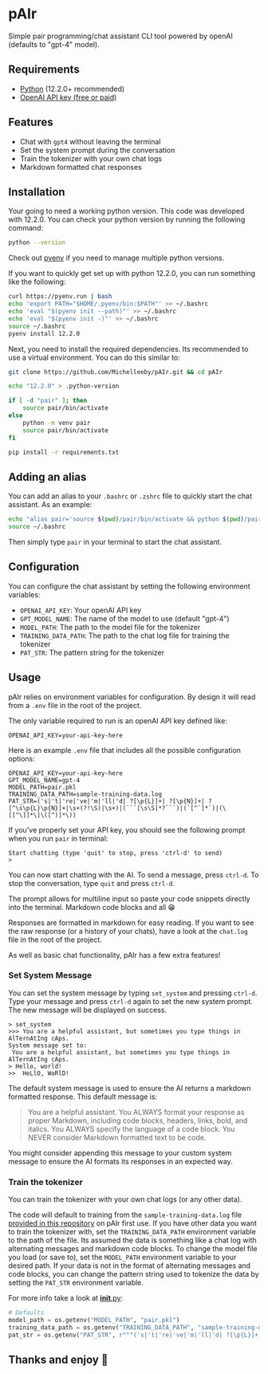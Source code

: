 # pAIr

Simple pair programming/chat assistant CLI tool powered by openAI (defaults to "gpt-4" model).

## Requirements

- [Python](https://www.python.org/) (12.2.0+ recommended)
- [OpenAI API key (free or paid)](https://platform.openai.com/api-keys)

## Features

- Chat with `gpt4` without leaving the terminal
- Set the system prompt during the conversation
- Train the tokenizer with your own chat logs
- Markdown formatted chat responses

## Installation

Your going to need a working python version. This code was developed with 12.2.0. You can check your python version by running the following command:

```bash
python --version
```

Check out [pyenv](https://github.com/pyenv) if you need to manage multiple python versions.

If you want to quickly get set up with python 12.2.0, you can run something like the following:

```bash
curl https://pyenv.run | bash
echo 'export PATH="$HOME/.pyenv/bin:$PATH"' >> ~/.bashrc
echo 'eval "$(pyenv init --path)"' >> ~/.bashrc
echo 'eval "$(pyenv init -)"' >> ~/.bashrc
source ~/.bashrc
pyenv install 12.2.0
```

Next, you need to install the required dependencies. Its recommended to use a virtual environment. You can do this similar to:

```bash
git clone https://github.com/Michelleeby/pAIr.git && cd pAIr

echo "12.2.0" > .python-version

if [ -d "pair" ]; then
    source pair/bin/activate
else
    python -m venv pair
    source pair/bin/activate
fi

pip install -r requirements.txt
```

## Adding an alias

You can add an alias to your `.bashrc` or `.zshrc` file to quickly start the chat assistant. As an example:

```bash
echo "alias pair='source $(pwd)/pair/bin/activate && python $(pwd)/pair.py && deactivate'" >> ~/.bashrc
source ~/.bashrc
```

Then simply type `pair` in your terminal to start the chat assistant.

## Configuration

You can configure the chat assistant by setting the following environment variables:

- `OPENAI_API_KEY`: Your openAI API key
- `GPT_MODEL_NAME`: The name of the model to use (default "gpt-4")
- `MODEL_PATH`: The path to the model file for the tokenizer
- `TRAINING_DATA_PATH`: The path to the chat log file for training the tokenizer
- `PAT_STR`: The pattern string for the tokenizer

## Usage

pAIr relies on environment variables for configuration. By design it will read from a `.env` file in the root of the project.

The only variable required to run is an openAI API key defined like:

```plaintext
OPENAI_API_KEY=your-api-key-here
```

Here is an example `.env` file that includes all the possible configuration options:

```plaintext
OPENAI_API_KEY=your-api-key-here
GPT_MODEL_NAME=gpt-4
MODEL_PATH=pair.pkl
TRAINING_DATA_PATH=sample-training-data.log
PAT_STR=('s|'t|'re|'ve|'m|'ll|'d| ?[\p{L}]+| ?[\p{N}]+| ?[^\s\p{L}\p{N}]+|\s+(?!\S)|\s+)|(```[\s\S]*?```)|(`[^`]*`)|(\[[^\]]*\]\([^)]*\))
```

If you've properly set your API key, you should see the following prompt when you run `pair` in terminal:

```plaintext
Start chatting (type 'quit' to stop, press 'ctrl-d' to send)
> 
```

You can now start chatting with the AI. To send a message, press `ctrl-d`. To stop the conversation, type `quit` and press `ctrl-d`.

The prompt allows for multiline input so paste your code snippets directly into the terminal. Markdown code blocks and all 😁

Responses are formatted in markdown for easy reading. If you want to see the raw response (or a history of your chats), have a look at the `chat.log` file in the root of the project.

As well as basic chat functionality, pAIr has a few extra features!

### Set System Message

You can set the system message by typing `set_system` and pressing `ctrl-d`. Type your message and press `ctrl-d` again to set the new system prompt. The new message will be displayed on success.

```plaintext
> set_system
>>> You are a helpful assistant, but sometimes you type things in AlTernAtIng cAps.
System message set to:
 You are a helpful assistant, but sometimes you type things in AlTernAtIng cAps.
> Hello, world!
>>  HeLlO, WoRlD!
```

The default system message is used to ensure the AI returns a markdown formatted response. This default message is:

> You are a helpful assistant. You ALWAYS format your response as proper Markdown, including code blocks, headers, links, bold, and italics. You ALWAYS specify the language of a code block. You NEVER consider Markdown formatted text to be code.

You might consider appending this message to your custom system message to ensure the AI formats its responses in an expected way.

### Train the tokenizer

You can train the tokenizer with your own chat logs (or any other data).

The code will default to training from the `sample-training-data.log` file [provided in this repository](https://github.com/Michelleeby/pAIr/blob/4f4dd9779891d7e86eac40f99c4955800709f027/sample-training-data.log) on pAIr first use. If you have other data you want to train the tokenizer with, set the `TRAINING_DATA_PATH` environment variable to the path of the file. Its assumed the data is something like a chat log with alternating messages and markdown code blocks. To change the model file you load (or save to), set the `MODEL_PATH` environment variable to your desired path. If your data is not in the format of alternating messages and code blocks, you can change the pattern string used to tokenize the data by setting the `PAT_STR` environment variable.

For more info take a look at [__init__.py](https://github.com/Michelleeby/pAIr/blob/0ec83de1af0845f58f829b77c328c9253b6af9ff/__init__.py#L10-L13):

```python
# Defaults
model_path = os.getenv("MODEL_PATH", "pair.pkl")
training_data_path = os.getenv("TRAINING_DATA_PATH", "sample-training-data.log")
pat_str = os.getenv("PAT_STR", r"""('s|'t|'re|'ve|'m|'ll|'d| ?[\p{L}]+| ?[\p{N}]+| ?[^\s\p{L}\p{N}]+|\s+(?!\S)|\s+)|(```[\s\S]*?```)|(`[^`]*`)|(\[[^\]]*\]\([^)]*\))""")
```

## Thanks and enjoy 🦾
